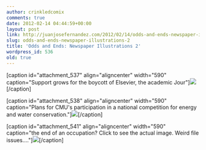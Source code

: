 ```yaml
---
author: crinkledcomix
comments: true
date: 2012-02-14 04:44:59+00:00
layout: post
link: http://juanjosefernandez.com/2012/02/14/odds-and-ends-newspaper-illustrations-2/
slug: odds-and-ends-newspaper-illustrations-2
title: 'Odds and Ends: Newspaper Illustrations 2'
wordpress_id: 536
old: true
---
```


[caption id="attachment_537" align="aligncenter" width="590" caption="Support grows for the boycott of Elsevier, the academic Jour"][![](http://fernandezjuanjose.files.wordpress.com/2012/02/elsevier.jpg)](http://fernandezjuanjose.files.wordpress.com/2012/02/elsevier.jpg)[/caption]

[caption id="attachment_538" align="aligncenter" width="590" caption="Plans for CMU's participation in a national competition for energy and water conservation."][![](http://fernandezjuanjose.files.wordpress.com/2012/02/light-and-water.jpg)](http://fernandezjuanjose.files.wordpress.com/2012/02/light-and-water.jpg)[/caption]

[caption id="attachment_541" align="aligncenter" width="590" caption="the end of an occupation? Click to see the actual image. Weird file issues...."][![](http://fernandezjuanjose.files.wordpress.com/2012/02/occupy1.jpg)](http://fernandezjuanjose.files.wordpress.com/2012/02/occupy1.jpg)[/caption]
